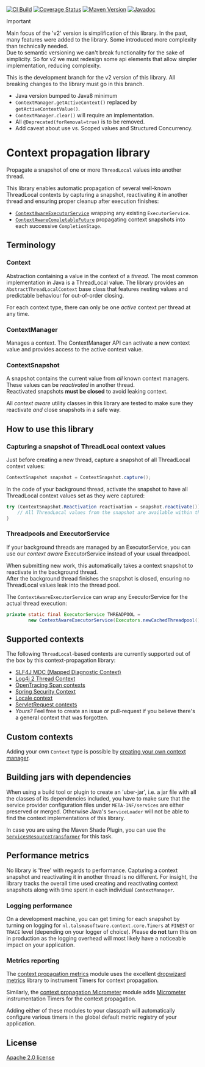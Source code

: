 [![CI Build][ci-img]][ci]
[![Coverage Status][coveralls-img]][coveralls]
[![Maven Version][maven-img]][maven]
[![Javadoc][javadoc-img]][javadoc]

> [!IMPORTANT]
> Main focus of the 'v2' version is simplification of this library.
> In the past, many features were added to the library. Some introduced more complexity than technically needed.  
> Due to semantic versioning we can't break functionality for the sake of simplicity. 
> So for v2 we must redesign some api elements that allow simpler implementation, reducing complexity.
> 
> This is  the development branch for the v2 version of this library.
> All breaking changes to the library must go in this branch.
> - Java version bumped to Java8 minimum
> - `ContextManager.getActiveContext()` replaced by `getActiveContextValue()`.
> - `ContextManager.clear()` will require an implementation.
> - All `@Deprecated(forRemoval=true)` is to be removed.
> - Add caveat about use vs. Scoped values and Structured Concurrency.

# Context propagation library

Propagate a snapshot of one or more `ThreadLocal` values into another thread.

This library enables automatic propagation of several well-known ThreadLocal contexts 
by capturing a snapshot, reactivating it in another thread and ensuring proper 
cleanup after execution finishes:

- [`ContextAwareExecutorService`][ContextAwareExecutorService] 
  wrapping any existing `ExecutorService`.
- [`ContextAwareCompletableFuture`][ContextAwareCompletableFuture] 
  propagating context snapshots into each successive `CompletionStage`.

## Terminology

### Context

Abstraction containing a value in the context of a _thread_. 
The most common implementation in Java is a ThreadLocal value.
The library provides an `AbstractThreadLocalContext` base class 
that features nesting values and predictable behaviour for out-of-order closing.

For each context type, there can only be one _active_ context per thread at any time.

### ContextManager

Manages a context.
The ContextManager API can activate a new context value and 
provides access to the active context value.

### ContextSnapshot

A snapshot contains the current value from _all_ known context managers.  
These values can be _reactivated_ in another thread.  
Reactivated snapshots **must be closed** to avoid leaking context.  

All _context aware_ utility classes in this library are tested 
to make sure they reactivate _and_ close snapshots in a safe way.

## How to use this library

### Capturing a snapshot of ThreadLocal context values

Just before creating a new thread, capture a snapshot of all ThreadLocal context
values:
```java
ContextSnapshot snapshot = ContextSnapshot.capture();
```

In the code of your background thread, activate the snapshot to have all ThreadLocal
context values set as they were captured:
```java
try (ContextSnapshot.Reactivation reactivation = snapshot.reactivate()) {
    // All ThreadLocal values from the snapshot are available within this block
}
```

### Threadpools and ExecutorService

If your background threads are managed by an ExecutorService,
you can use our _context aware_ ExecutorService instead of your usual threadpool.

When submitting new work, this automatically takes a context snapshot
to reactivate in the background thread.  
After the background thread finishes the snapshot is closed,
ensuring no ThreadLocal values leak into the thread pool.

The `ContextAwareExecutorService` can wrap any ExecutorService for the actual thread execution:
```java
private static final ExecutorService THREADPOOL = 
        new ContextAwareExecutorService(Executors.newCachedThreadpool());
```

## Supported contexts

The following `ThreadLocal`-based contexts are currently supported 
out of the box by this context-propagation library:

- [SLF4J MDC (Mapped Diagnostic Context)][slf4j mdc propagation]
- [Log4j 2 Thread Context][log4j2 thread context propagation]
- [OpenTracing Span contexts][opentracing span propagation]
- [Spring Security Context]
- [Locale context][locale context]
- [ServletRequest contexts][servletrequest propagation]
- _Yours?_ Feel free to create an issue or pull-request
  if you believe there's a general context that was forgotten. 

## Custom contexts

Adding your own `Context` type is possible
by [creating your own context manager](context-propagation-api/README.md#creating-your-own-context-manager).

## Building jars with dependencies

When using a build tool or plugin to create an 'uber-jar', i.e. a jar file with all
the classes of its dependencies included, you have to make sure that the service
provider configuration files under `META-INF/services` are either preserved or
merged. Otherwise Java's `ServiceLoader` will not be able to find the context
implementations of this library.

In case you are using the Maven Shade Plugin, you can use the
[`ServicesResourceTransformer`](https://maven.apache.org/plugins/maven-shade-plugin/examples/resource-transformers.html#ServicesResourceTransformer)
for this task.

## Performance metrics

No library is 'free' with regards to performance.
Capturing a context snapshot and reactivating it in another thread is no different.
For insight, the library tracks the overall time used creating and reactivating
context snapshots along with time spent in each individual `ContextManager`.

### Logging performance

On a development machine, you can get timing for each snapshot by turning on logging
for `nl.talsmasoftware.context.core.Timers` at `FINEST` or `TRACE` level 
(depending on your logger of choice).
Please **do not** turn this on in production as the logging overhead will most likely
have a noticeable impact on your application.

### Metrics reporting

The [context propagation metrics] module uses the excellent
[dropwizard metrics](https://metrics.dropwizard.io/) library to
instrument Timers for context propagation.

Similarly, the [context propagation Micrometer] module adds [Micrometer] 
instrumentation Timers for the context propagation.

Adding either of these modules to your classpath will automatically
configure various timers in the global default metric registry of your application.

## License

[Apache 2.0 license](LICENSE)


  [ci-img]: https://github.com/talsma-ict/context-propagation/actions/workflows/ci-build.yml/badge.svg
  [ci]: https://github.com/talsma-ict/context-propagation/actions/workflows/ci-build.yml
  [maven-img]: https://img.shields.io/maven-central/v/nl.talsmasoftware.context/context-propagation
  [maven]: https://search.maven.org/search?q=g:nl.talsmasoftware.context
  [release-img]: https://img.shields.io/github/release/talsma-ict/context-propagation.svg
  [release]: https://github.com/talsma-ict/context-propagation/releases
  [coveralls-img]: https://coveralls.io/repos/github/talsma-ict/context-propagation/badge.svg
  [coveralls]: https://coveralls.io/github/talsma-ict/context-propagation
  [javadoc-img]: https://www.javadoc.io/badge/nl.talsmasoftware.context/context-propagation.svg
  [javadoc]: https://www.javadoc.io/doc/nl.talsmasoftware.context/context-propagation-root


  [servletrequest propagation]: managers/context-manager-servletrequest
  [slf4j mdc propagation]: managers/context-manager-slf4j
  [log4j2 thread context propagation]: managers/context-manager-log4j2
  [locale context]: managers/context-manager-locale
  [spring security context]: managers/context-manager-spring-security
  [opentracing span propagation]: managers/context-manager-opentracing
  [context propagation metrics]: timers/context-timer-metrics
  [context propagation micrometer]: timers/context-timer-micrometer
  [micrometer]: https://micrometer.io
  
  [ContextAwareExecutorService]: https://javadoc.io/doc/nl.talsmasoftware.context/context-propagation/latest/nl/talsmasoftware/context/executors/ContextAwareExecutorService.html
  [ContextAwareCompletableFuture]: context-propagation-core/README.md#contextawarecompletablefuture
